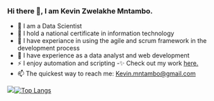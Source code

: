 ### Hi there 👋, I am Kevin Zwelakhe Mntambo.

<!--
**Bubbablack/Bubbablack** is a  _special_ ✨ repository because its `README.md` (this file) appears on your GitHub profile.

Here are some ideas to get you started:
-->

- 🔭 I am a Data Scientist
- 🌱 I hold a national certificate in information technology
- 👯 I have experiance in using the agile and scrum framework in the development process
- 💬 I have  experience as a data analyst and web development
- ⚡ I enjoy automation and scripting
-✨ Check out my work [here.](https://github.com/Bubbablack/Portfolio)
-  📫 The quickest way to reach me: Kevin.mntambo@gmail.com

<img src ='https://github-readme-stats.vercel.app/api?username=Bubbablack&&show_icons=true&title_color=c9d1d9&icon_color=4da3fb&text_color=ffffff&exclude_repo=repo3,repo3&bg_color=0d1117&hide_border=True&count_private=true' >[![Top Langs](https://github-readme-stats.vercel.app/api/top-langs/?username=Bubbablack&&bg_color=0d1117&title_color=c9d1d9&hide_border=True&count_private=true&layout=compact)](https://github.com/anuraghazra/github-readme-stats)
